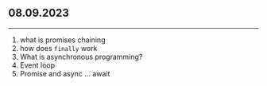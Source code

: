 ## 08.09.2023
---
1. what is promises chaining
2. how does `finally` work
3. What is asynchronous programming?
4. Event loop
5. Promise and async ... await
